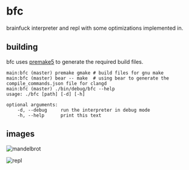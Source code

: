 # bfc

brainfuck interpreter and repl with some optimizations implemented in.

## building

bfc uses [premake5](https://premake.github.io/) to generate the required build files.

```
main:bfc (master) premake gmake # build files for gnu make
main:bfc (master) bear -- make  # using bear to generate the compile_commands.json file for clangd
main:bfc (master) ./bin/debug/bfc --help
usage: ./bfc [path] [-d] [-h]

optional arguments:
    -d, --debug     run the interpreter in debug mode
    -h, --help      print this text
```

## images

![mandelbrot](https://i.imgur.com/5KMSYy2.png)

![repl](https://i.imgur.com/xHvyp4R.png)